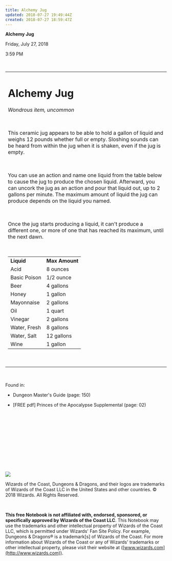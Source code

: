 ```yaml
---
title: Alchemy Jug
updated: 2018-07-27 19:49:44Z
created: 2018-07-27 18:59:47Z
---
```


**Alchemy Jug**

Friday, July 27, 2018

3:59 PM

 

<table><tbody><tr class="odd"><td><h1 id="alchemy-jug"><strong>Alchemy Jug</strong></h1><p><em>Wondrous item, uncommon</em></p><p> </p><p>This ceramic jug appears to be able to hold a gallon of liquid and weighs 12 pounds whether full or empty. Sloshing sounds can be heard from within the jug when it is shaken, even if the jug is empty.</p><p> </p><p>You can use an action and name one liquid from the table below to cause the jug to produce the chosen liquid. Afterward, you can uncork the jug as an action and pour that liquid out, up to 2 gallons per minute. The maximum amount of liquid the jug can produce depends on the liquid you named.</p><p> </p><p>Once the jug starts producing a liquid, it can't produce a different one, or more of one that has reached its maximum, until the next dawn.</p><p> </p><table><tbody><tr class="odd"><td><strong>Liquid</strong></td><td><strong>Max Amount</strong></td></tr><tr class="even"><td>Acid</td><td>8 ounces</td></tr><tr class="odd"><td>Basic Poison</td><td>1/2 ounce</td></tr><tr class="even"><td>Beer</td><td>4 gallons</td></tr><tr class="odd"><td>Honey</td><td>1 gallon</td></tr><tr class="even"><td>Mayonnaise</td><td>2 gallons</td></tr><tr class="odd"><td>Oil</td><td>1 quart</td></tr><tr class="even"><td>Vinegar</td><td>2 gallons</td></tr><tr class="odd"><td>Water, Fresh</td><td>8 gallons</td></tr><tr class="even"><td>Water, Salt</td><td>12 gallons</td></tr><tr class="odd"><td>Wine</td><td>1 gallon</td></tr></tbody></table><p> </p></td></tr></tbody></table>

 

Found in:

-   Dungeon Master's Guide (page: 150)

-   \[FREE pdf\] Princes of the Apocalypse Supplemental (page: 02)

 

 

 

 

 

 

![](tmp\media\image1.png)

Wizards of the Coast, Dungeons & Dragons, and their logos are trademarks of Wizards of the Coast LLC in the United States and other countries. © 2018 Wizards. All Rights Reserved.

 

**This free Notebook is not affiliated with, endorsed, sponsored, or specifically approved by Wizards of the Coast LLC**. This Notebook may use the trademarks and other intellectual property of Wizards of the Coast LLC, which is permitted under Wizards' Fan Site Policy. For example, Dungeons & Dragons® is a trademark\[s\] of Wizards of the Coast. For more information about Wizards of the Coast or any of Wizards' trademarks or other intellectual property, please visit their website at ([www.wizards.com](http://www.wizards.com)).
